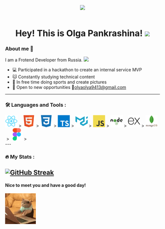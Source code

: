 <div id="header" align="center" display="flex" flex-direction="column">
  <div id="header" align="center">
  <img src="https://media.giphy.com/media/v1.Y2lkPTc5MGI3NjExOTlvczUydTB4dHZucHJxOXh0d29lcjdpdjQxMm5mNWNvazN1NGZreiZlcD12MV9pbnRlcm5hbF9naWZfYnlfaWQmY3Q9cw/WIQ0N0OUvei1OW1h9Z/giphy.gif" width="100"/>
</div>
<div id="header" align="center">
     <img src="https://komarev.com/ghpvc/?username=Olyaolya13&style=flat-square&color=green" alt=""/>
 </div>
  <h1>
  Hey! This is Olga Pankrashina!
  <img src="https://media.giphy.com/media/hvRJCLFzcasrR4ia7z/giphy.gif" width="30px"/>
</h1>
</div>


### About me :cherry_blossom:
I am a Frotend Developer from Russia. <img src="https://media.giphy.com/media/v1.Y2lkPTc5MGI3NjExbWlqNTd2Y3R6bWJ2dGgxNGg4dTBsaWlvc2VhMjd5MTR0MWpteHM4NCZlcD12MV9pbnRlcm5hbF9naWZfYnlfaWQmY3Q9Zw/LHZyixOnHwDDy/giphy.gif" width="30"> 

- :computer: Participated in a hackathon to create an internal service MVP
- :cat: Constantly studying technical content
- :dolphin: In free time doing sports and create pictures
- :star2: Open to new opportunities  :email:<olyaolya9413@gmail.com>  
---

### :hammer_and_wrench: Languages and Tools :

<div>
  <img src="https://github.com/devicons/devicon/blob/master/icons/react/react-original.svg" title="React" alt="React" width="40" height="40"/>&nbsp;>
  <img src="https://github.com/devicons/devicon/blob/master/icons/html5/html5-original.svg" title="HTML" alt="HTML" width="40" height="40"/>&nbsp;>
  <img src="https://github.com/devicons/devicon/blob/master/icons/css3/css3-plain.svg" title="CSS" alt="CSS" width="40" height="40"/>&nbsp;>
  <img src="https://github.com/devicons/devicon/blob/master/icons/typescript/typescript-original.svg" title="typescript" alt="typescript" width="40" height="40"/>&nbsp;>
  <img src="https://github.com/devicons/devicon/blob/master/icons/materialui/materialui-plain.svg" title="MUI" alt="MUI" width="40" height="40"/>&nbsp;>
  <img src="https://github.com/devicons/devicon/blob/master/icons/javascript/javascript-original.svg" title="javascript" alt="javascript" width="40" height="40"/>&nbsp;>
  <img src="https://github.com/devicons/devicon/blob/master/icons/nodejs/nodejs-original-wordmark.svg" title="nodejs" alt="nodejs" width="40" height="40"/>&nbsp;>
  <img src="https://github.com/devicons/devicon/blob/master/icons/express/express-original.svg" title="express" alt="express" width="40" height="40"/>&nbsp;>
  <img src="https://github.com/devicons/devicon/blob/master/icons/mongodb/mongodb-original-wordmark.svg" title="mongodb" alt="mongodb" width="40" height="40"/>&nbsp;>
  <img src="https://github.com/devicons/devicon/blob/master/icons/figma/figma-original.svg" title="figma" alt="figma" width="40" height="40"/>&nbsp;>
</div>
---

### :fire: My Stats :
[![GitHub Streak](http://github-readme-streak-stats.herokuapp.com?user=Olyaolya13&theme=dark&background=000000)](https://git.io/streak-stats)
---

#### Nice to meet you and have a good day!

<img src="./Images/gifCat.gif" width="100" height="100">

